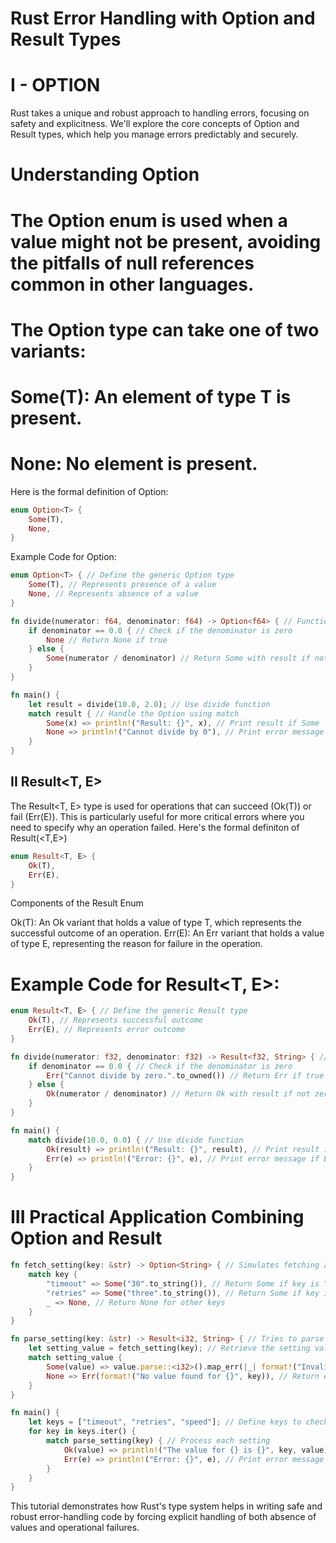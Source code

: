 # Rust Error Handling with Option and Result Types

# I - OPTION
Rust takes a unique and robust approach to handling errors, focusing on safety and explicitness. We'll explore the core concepts of Option and Result types, which help you manage errors predictably and securely.

# Understanding Option<T>
# The Option<T> enum is used when a value might not be present, avoiding the pitfalls of null references common in other languages.

# The Option<T> type can take one of two variants:

# Some(T): An element of type T is present.
# None: No element is present.

Here is the formal definition of Option<T>:

```rust
enum Option<T> {
    Some(T),
    None,
}
```

Example Code for Option<T>:

```rust
enum Option<T> { // Define the generic Option type
    Some(T), // Represents presence of a value
    None, // Represents absence of a value
}

fn divide(numerator: f64, denominator: f64) -> Option<f64> { // Function returns an Option
    if denominator == 0.0 { // Check if the denominator is zero
        None // Return None if true
    } else {
        Some(numerator / denominator) // Return Some with result if not zero
    }
}

fn main() {
    let result = divide(10.0, 2.0); // Use divide function
    match result { // Handle the Option using match
        Some(x) => println!("Result: {}", x), // Print result if Some
        None => println!("Cannot divide by 0"), // Print error message if None
    }
}
```

## II Result<T, E>
The Result<T, E> type is used for operations that can succeed (Ok(T)) or fail (Err(E)). This is particularly useful for more critical errors where you need to specify why an operation failed.
Here's the formal definiton of Result(<T,E>)

```rust
enum Result<T, E> {
    Ok(T),
    Err(E),
}
```
Components of the Result Enum

Ok(T): An Ok variant that holds a value of type T, which represents the successful outcome of an operation.
Err(E): An Err variant that holds a value of type E, representing the reason for failure in the operation.

# Example Code for Result<T, E>:

```rust
enum Result<T, E> { // Define the generic Result type
    Ok(T), // Represents successful outcome
    Err(E), // Represents error outcome
}

fn divide(numerator: f32, denominator: f32) -> Result<f32, String> { // Function returns a Result
    if denominator == 0.0 { // Check if the denominator is zero
        Err("Cannot divide by zero.".to_owned()) // Return Err if true
    } else {
        Ok(numerator / denominator) // Return Ok with result if not zero
    }
}

fn main() {
    match divide(10.0, 0.0) { // Use divide function
        Ok(result) => println!("Result: {}", result), // Print result if Ok
        Err(e) => println!("Error: {}", e), // Print error message if Err
    }
}
```
# III Practical Application Combining Option and Result

```rust
fn fetch_setting(key: &str) -> Option<String> { // Simulates fetching a setting value
    match key {
        "timeout" => Some("30".to_string()), // Return Some if key is "timeout"
        "retries" => Some("three".to_string()), // Return Some if key is "retries"
        _ => None, // Return None for other keys
    }
}

fn parse_setting(key: &str) -> Result<i32, String> { // Tries to parse the fetched setting
    let setting_value = fetch_setting(key); // Retrieve the setting value
    match setting_value {
        Some(value) => value.parse::<i32>().map_err(|_| format!("Invalid value for {}: {}", key, value)), // Parse and handle error
        None => Err(format!("No value found for {}", key)), // Return error if setting is not found
    }
}

fn main() {
    let keys = ["timeout", "retries", "speed"]; // Define keys to check
    for key in keys.iter() {
        match parse_setting(key) { // Process each setting
            Ok(value) => println!("The value for {} is {}", key, value), // Print if Ok
            Err(e) => println!("Error: {}", e), // Print error message if Err
        }
    }
}
```

This tutorial demonstrates how Rust's type system helps in writing safe and robust error-handling code by forcing explicit handling of both absence of values and operational failures.